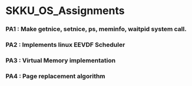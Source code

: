 # SKKU_OS_Assignments

### PA1 : Make getnice, setnice, ps, meminfo, waitpid system call.

### PA2 : Implements linux EEVDF Scheduler

### PA3 : Virtual Memory implementation

### PA4 : Page replacement algorithm
